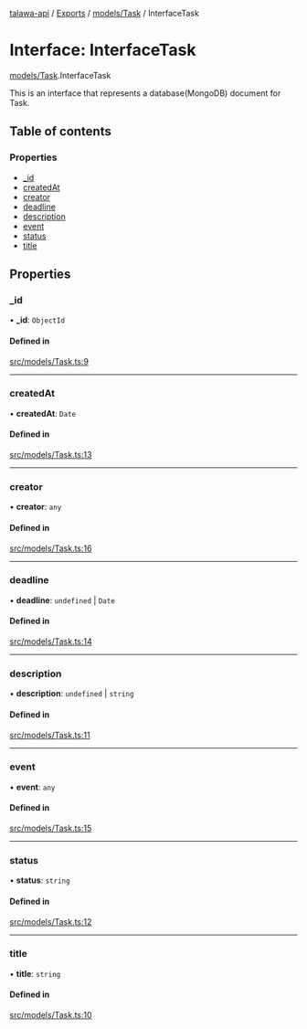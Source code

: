 [talawa-api](../README.md) / [Exports](../modules.md) / [models/Task](../modules/models_Task.md) / InterfaceTask

# Interface: InterfaceTask

[models/Task](../modules/models_Task.md).InterfaceTask

This is an interface that represents a database(MongoDB) document for Task.

## Table of contents

### Properties

- [\_id](models_Task.InterfaceTask.md#_id)
- [createdAt](models_Task.InterfaceTask.md#createdat)
- [creator](models_Task.InterfaceTask.md#creator)
- [deadline](models_Task.InterfaceTask.md#deadline)
- [description](models_Task.InterfaceTask.md#description)
- [event](models_Task.InterfaceTask.md#event)
- [status](models_Task.InterfaceTask.md#status)
- [title](models_Task.InterfaceTask.md#title)

## Properties

### \_id

• **\_id**: `ObjectId`

#### Defined in

[src/models/Task.ts:9](https://github.com/Nitya-Pasrija/talawa-api/blob/d3a6af9/src/models/Task.ts#L9)

___

### createdAt

• **createdAt**: `Date`

#### Defined in

[src/models/Task.ts:13](https://github.com/Nitya-Pasrija/talawa-api/blob/d3a6af9/src/models/Task.ts#L13)

___

### creator

• **creator**: `any`

#### Defined in

[src/models/Task.ts:16](https://github.com/Nitya-Pasrija/talawa-api/blob/d3a6af9/src/models/Task.ts#L16)

___

### deadline

• **deadline**: `undefined` \| `Date`

#### Defined in

[src/models/Task.ts:14](https://github.com/Nitya-Pasrija/talawa-api/blob/d3a6af9/src/models/Task.ts#L14)

___

### description

• **description**: `undefined` \| `string`

#### Defined in

[src/models/Task.ts:11](https://github.com/Nitya-Pasrija/talawa-api/blob/d3a6af9/src/models/Task.ts#L11)

___

### event

• **event**: `any`

#### Defined in

[src/models/Task.ts:15](https://github.com/Nitya-Pasrija/talawa-api/blob/d3a6af9/src/models/Task.ts#L15)

___

### status

• **status**: `string`

#### Defined in

[src/models/Task.ts:12](https://github.com/Nitya-Pasrija/talawa-api/blob/d3a6af9/src/models/Task.ts#L12)

___

### title

• **title**: `string`

#### Defined in

[src/models/Task.ts:10](https://github.com/Nitya-Pasrija/talawa-api/blob/d3a6af9/src/models/Task.ts#L10)

